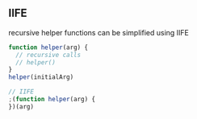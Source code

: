 ## IIFE

recursive helper functions can be simplified using IIFE

```js
function helper(arg) {
  // recursive calls
  // helper()
}
helper(initialArg)

// IIFE
;(function helper(arg) {
})(arg)
```
